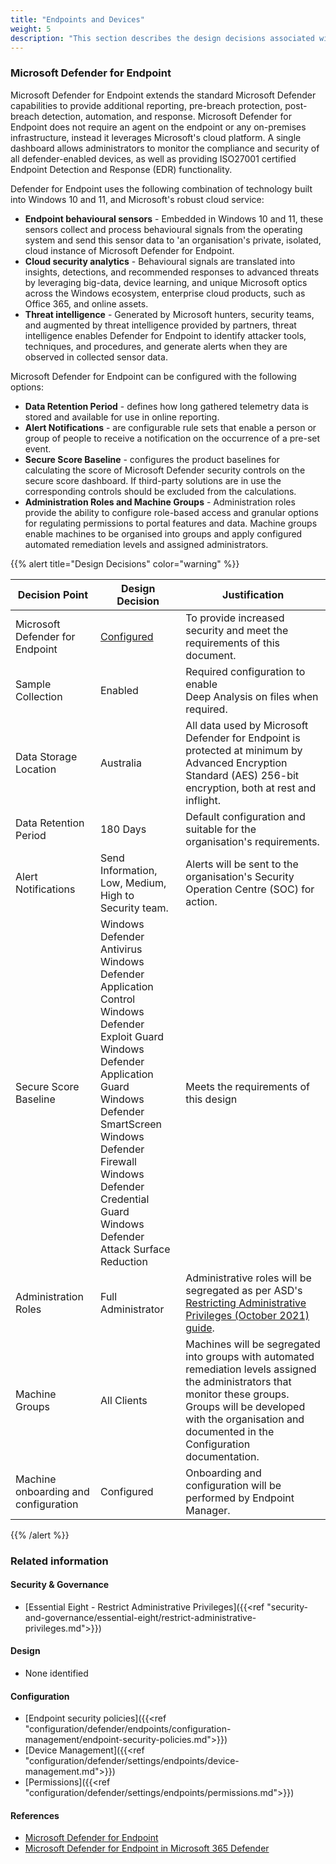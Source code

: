 ```yaml
---
title: "Endpoints and Devices"
weight: 5
description: "This section describes the design decisions associated with managing endpoint security for system(s) built using ASD's Blueprint for Secure Cloud."
---
```


### Microsoft Defender for Endpoint

Microsoft Defender for Endpoint extends the standard Microsoft Defender capabilities to provide additional reporting, pre-breach protection, post-breach detection, automation, and response. Microsoft Defender for Endpoint does not require an agent on the endpoint or any on-premises infrastructure, instead it leverages Microsoft's cloud platform. A single dashboard allows administrators to monitor the compliance and security of all defender-enabled devices, as well as providing ISO27001 certified Endpoint Detection and Response (EDR) functionality.

Defender for Endpoint uses the following combination of technology built into Windows 10 and 11, and Microsoft's robust cloud service:

* **Endpoint behavioural sensors** - Embedded in Windows 10 and 11, these sensors collect and process behavioural signals from the operating system and send this sensor data to 'an organisation's private, isolated, cloud instance of Microsoft Defender for Endpoint.
* **Cloud security analytics** - Behavioural signals are translated into insights, detections, and recommended responses to advanced threats by leveraging big-data, device learning, and unique Microsoft optics across the Windows ecosystem, enterprise cloud products, such as Office 365, and online assets.
* **Threat intelligence** - Generated by Microsoft hunters, security teams, and augmented by threat intelligence provided by partners, threat intelligence enables Defender for Endpoint to identify attacker tools, techniques, and procedures, and generate alerts when they are observed in collected sensor data.

Microsoft Defender for Endpoint can be configured with the following options:

* **Data Retention Period** - defines how long gathered telemetry data is stored and available for use in online reporting.
* **Alert Notifications** - are configurable rule sets that enable a person or group of people to receive a notification on the occurrence of a pre-set event.
* **Secure Score Baseline** - configures the product baselines for calculating the score of Microsoft Defender security controls on the secure score dashboard. If third-party solutions are in use the corresponding controls should be excluded from the calculations.
* **Administration Roles and Machine Groups** - Administration roles provide the ability to configure role-based access and granular options for regulating permissions to portal features and data. Machine groups enable machines to be organised into groups and apply configured automated remediation levels and assigned administrators.

{{% alert title="Design Decisions" color="warning" %}}

| Decision Point                       | Design Decision                                                                                                                                                                                                                                                                           | Justification                                                                                                                                                                                                                                                                                                     |
| ------------------------------------ | ----------------------------------------------------------------------------------------------------------------------------------------------------------------------------------------------------------------------------------------------------------------------------------------- | ----------------------------------------------------------------------------------------------------------------------------------------------------------------------------------------------------------------------------------------------------------------------------------------------------------------- |
| Microsoft Defender for Endpoint      | [Configured](https://security.microsoft.com/securitysettings)                                                                                                                                                                                                                             | To provide increased security and meet the requirements of this document.                                                                                                                                                                                                                                         |
| Sample Collection                    | Enabled                                                                                                                                                                                                                                                                                   | Required configuration to enable<br>Deep Analysis on files when required.                                                                                                                                                                                                                                         |
| Data Storage Location                | Australia                                                                                                                                                                                                                                                                                 | All data used by Microsoft Defender for Endpoint is protected at minimum by Advanced Encryption Standard (AES) 256-bit encryption, both at rest and inflight.                                                                                                                                                     |
| Data Retention Period                | 180 Days                                                                                                                                                                                                                                                                                  | Default configuration and suitable for the organisation's requirements.                                                                                                                                                                                                                                           |
| Alert Notifications                  | Send Information, Low, Medium, High to Security team.                                                                                                                                                                                                                                     | Alerts will be sent to the organisation's Security Operation Centre (SOC) for action.                                                                                                                                                                                                                             |
| Secure Score Baseline                | Windows Defender Antivirus<br>Windows Defender Application Control<br>Windows Defender Exploit Guard<br>Windows Defender Application Guard<br>Windows Defender SmartScreen<br>Windows Defender Firewall<br>Windows Defender Credential Guard<br>Windows Defender Attack Surface Reduction | Meets the requirements of this design                                                                                                                                                                                                                                                                             |
| Administration Roles                 | Full Administrator                                                                                                                                                                                                                                                                        | Administrative roles will be segregated as per ASD's [Restricting Administrative Privileges (October 2021) guide](https://www.cyber.gov.au/resources-business-and-government/maintaining-devices-and-systems/system-hardening-and-administration/system-administration/restricting-administrative-privileges). |
| Machine Groups                       | All Clients                                                                                                                                                                                                                                                                               | Machines will be segregated into groups with automated remediation levels assigned the administrators that monitor these groups. Groups will be developed with the organisation and documented in the Configuration documentation.                                                                                |
| Machine onboarding and configuration | Configured                                                                                                                                                                                                                                                                                | Onboarding and configuration will be performed by Endpoint Manager.                                                                                                                                                                                                                                               |

{{% /alert %}}

### Related information

#### Security & Governance

* [Essential Eight - Restrict Administrative Privileges]({{<ref "security-and-governance/essential-eight/restrict-administrative-privileges.md">}})

#### Design

* None identified

#### Configuration

* [Endpoint security policies]({{<ref "configuration/defender/endpoints/configuration-management/endpoint-security-policies.md">}})
* [Device Management]({{<ref "configuration/defender/settings/endpoints/device-management.md">}})
* [Permissions]({{<ref "configuration/defender/settings/endpoints/permissions.md">}})


#### References

* [Microsoft Defender for Endpoint](https://docs.microsoft.com/microsoft-365/security/defender-endpoint/microsoft-defender-endpoint)
* [Microsoft Defender for Endpoint in Microsoft 365 Defender](https://docs.microsoft.com/microsoft-365/security/defender/microsoft-365-security-center-mde)
